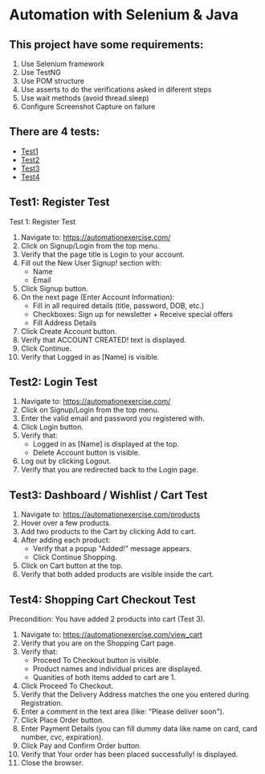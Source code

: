 # Automation with Selenium & Java 

## This project have some requirements: 
1. Use Selenium framework
2. Use TestNG
3. Use POM structure
4. Use asserts to do the verifications asked in diferent steps
5. Use wait methods (avoid thread.sleep)
6. Configure Screenshot Capture on failure



## There are 4 tests: 
- [Test1](#test1)
- [Test2](#test2)
- [Test3](#test3)
- [Test4](#test4)


## Test1: Register Test
Test 1: Register Test
1. Navigate to: https://automationexercise.com/
2. Click on Signup/Login from the top menu.
3. Verify that the page title is Login to your account.
4. Fill out the New User Signup! section with:
   - Name
   - Email
5. Click Signup button.
6. On the next page (Enter Account Information):<br>
   - Fill in all required details (title, password, DOB, etc.)<br>
   - Checkboxes: Sign up for newsletter + Receive special offers<br>
   - Fill Address Details<br>
7. Click Create Account button.
8. Verify that ACCOUNT CREATED! text is displayed.
9. Click Continue.
10. Verify that Logged in as [Name] is visible.



## Test2: Login Test
1. Navigate to: https://automationexercise.com/
2. Click on Signup/Login from the top menu.
3. Enter the valid email and password you registered with.
4. Click Login button.
5. Verify that:<br>
   - Logged in as [Name] is displayed at the top.<br>
   - Delete Account button is visible.<br>
6. Log out by clicking Logout.
7. Verify that you are redirected back to the Login page.




## Test3:  Dashboard / Wishlist / Cart Test
1. Navigate to: https://automationexercise.com/products
2. Hover over a few products.
3. Add two products to the Cart by clicking Add to cart.
4. After adding each product:<br>
   - Verify that a popup "Added!" message appears.<br>
   - Click Continue Shopping.<br>
5. Click on Cart button at the top.
6. Verify that both added products are visible inside the cart.




## Test4:  Shopping Cart Checkout Test
Precondition: You have added 2 products into cart (Test 3).

1. Navigate to: https://automationexercise.com/view_cart
2. Verify that you are on the Shopping Cart page.
3. Verify that:<br>
   - Proceed To Checkout button is visible.<br>
   - Product names and individual prices are displayed.<br>
   - Quanities of both items added to cart are 1. <br>
4. Click Proceed To Checkout.
5. Verify that the Delivery Address matches the one you entered during Registration.
6. Enter a comment in the text area (like: "Please deliver soon").
7. Click Place Order button.
8. Enter Payment Details (you can fill dummy data like name on card, card number, cvc, expiration).
9. Click Pay and Confirm Order button.
10. Verify that Your order has been placed successfully! is displayed.
11. Close the browser.









